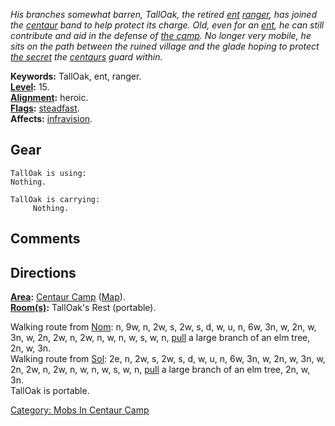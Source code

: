 *His branches somewhat barren, TallOak, the retired
[ent](Ents.md "wikilink") [ranger](:Category:_Rangers.md "wikilink"),
has joined the [centaur](Centaurs.md "wikilink") band to help protect
its charge. Old, even for an [ent](Ents.md "wikilink"), he can still
contribute and aid in the defense of [the
camp](:Category:_Centaur_Camp.md "wikilink"). No longer very mobile, he
sits on the path between the ruined village and the glade hoping to
protect [the secret](Baby_Unicorn.md "wikilink") the
[centaurs](Centaurs.md "wikilink") guard within.*

**Keywords:** TallOak, ent, ranger.  
**[Level](Level.md "wikilink"):** 15.  
**[Alignment](Alignment.md "wikilink"):** heroic.  
**[Flags](:Category:_Mob_Types.md "wikilink"):**
[steadfast](Sentinel_Mobs.md "wikilink").  
**Affects:** [infravision](Infravision.md "wikilink").  

## Gear

`TallOak is using:`  
`Nothing.`

`TallOak is carrying:`  
`     Nothing.`

## Comments

## Directions

**[Area](:Category:_Areas.md "wikilink"):** [Centaur
Camp](:Category:_Centaur_Camp.md "wikilink")
([Map](Centaur_Camp_Map.md "wikilink")).  
**[Room(s)](:Category:_Rooms.md "wikilink"):** TallOak's Rest
(portable).

Walking route from [Nom](Nom.md "wikilink"): n, 9w, n, 2w, s, 2w, s, d,
w, u, n, 6w, 3n, w, 2n, w, 3n, w, 2n, 2w, n, 2w, n, w, n, w, s, w, n,
[pull](Pull.md "wikilink") a large branch of an elm tree, 2n, w, 3n.  
Walking route from [Sol](Sol.md "wikilink"): 2e, n, 2w, s, 2w, s, d, w,
u, n, 6w, 3n, w, 2n, w, 3n, w, 2n, 2w, n, 2w, n, w, n, w, s, w, n,
[pull](Pull.md "wikilink") a large branch of an elm tree, 2n, w, 3n.  
TallOak is portable.

[Category: Mobs In Centaur
Camp](Category:_Mobs_In_Centaur_Camp "wikilink")
